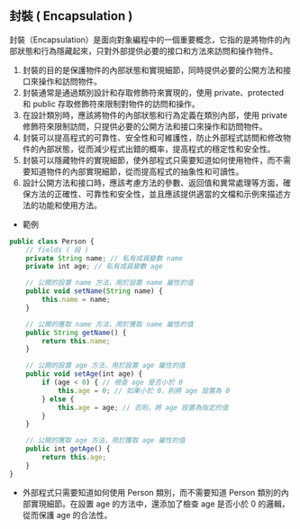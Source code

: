 ## 封裝 ( Encapsulation )

封裝（Encapsulation）是面向對象編程中的一個重要概念，它指的是將物件的內部狀態和行為隱藏起來，只對外部提供必要的接口和方法來訪問和操作物件。

1. 封裝的目的是保護物件的內部狀態和實現細節，同時提供必要的公開方法和接口來操作和訪問物件。
2. 封裝通常是通過類別設計和存取修飾符來實現的，使用 private、protected 和 public 存取修飾符來限制對物件的訪問和操作。
3. 在設計類別時，應該將物件的內部狀態和行為定義在類別內部，使用 private 修飾符來限制訪問，只提供必要的公開方法和接口來操作和訪問物件。
4. 封裝可以提高程式的可靠性、安全性和可維護性，防止外部程式訪問和修改物件的內部狀態，從而減少程式出錯的概率，提高程式的穩定性和安全性。
5. 封裝可以隱藏物件的實現細節，使外部程式只需要知道如何使用物件，而不需要知道物件的內部實現細節，從而提高程式的抽象性和可讀性。
6. 設計公開方法和接口時，應該考慮方法的參數、返回值和異常處理等方面，確保方法的正確性、可靠性和安全性，並且應該提供適當的文檔和示例來描述方法的功能和使用方法。

* 範例
```js
public class Person {
    // fields ( 段 )
    private String name; // 私有成員變數 name
    private int age; // 私有成員變數 age

    // 公開的設置 name 方法，用於設置 name 屬性的值
    public void setName(String name) {
        this.name = name;
    }

    // 公開的獲取 name 方法，用於獲取 name 屬性的值
    public String getName() {
        return this.name;
    }

    // 公開的設置 age 方法，用於設置 age 屬性的值
    public void setAge(int age) {
        if (age < 0) { // 檢查 age 是否小於 0
            this.age = 0; // 如果小於 0，則將 age 設置為 0
        } else {
            this.age = age; // 否則，將 age 設置為指定的值
        }
    }

    // 公開的獲取 age 方法，用於獲取 age 屬性的值
    public int getAge() {
        return this.age;
    }
}
```
* 外部程式只需要知道如何使用 Person 類別，而不需要知道 Person 類別的內部實現細節。在設置 age 的方法中，還添加了檢查 age 是否小於 0 的邏輯，從而保護 age 的合法性。